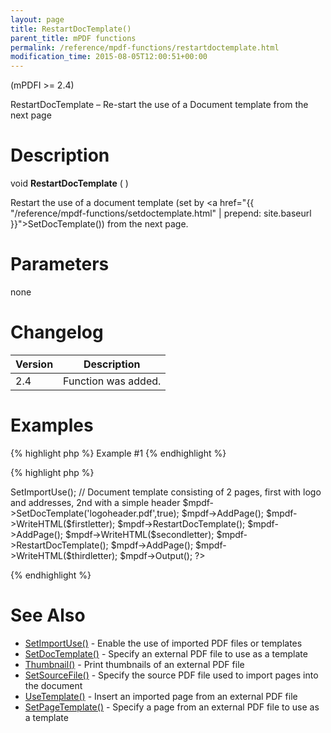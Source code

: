 ```yaml
---
layout: page
title: RestartDocTemplate()
parent_title: mPDF functions
permalink: /reference/mpdf-functions/restartdoctemplate.html
modification_time: 2015-08-05T12:00:51+00:00
---
```


(mPDFI &gt;= 2.4)

RestartDocTemplate – Re-start the use of a Document template from the next page

# Description

void **RestartDocTemplate** ( )

Restart the use of a document template (set by <a href="{{ "/reference/mpdf-functions/setdoctemplate.html" | prepend: site.baseurl }}">SetDocTemplate()</a>) from the next page.

# Parameters

<span class="parameter">none</span>

# Changelog

<table class="table"> <thead>
<tr> <th>Version</th><th>Description</th> </tr>
</thead> <tbody>
<tr>
<td>2.4</td>
<td>Function was added.</td>
</tr>
</tbody> </table>

# Examples

{% highlight php %}
Example #1
{% endhighlight %}

{% highlight php %}
<?php

include("// Require composer autoload
require_once __DIR__ . '/vendor/autoload.php';");

$mpdf = new mPDF();

$mpdf->SetImportUse();

// Document template consisting of 2 pages, first with logo and addresses, 2nd with a simple header

$mpdf->SetDocTemplate('logoheader.pdf',true);

$mpdf->AddPage();

$mpdf->WriteHTML($firstletter);

$mpdf->RestartDocTemplate();

$mpdf->AddPage();

$mpdf->WriteHTML($secondletter);

$mpdf->RestartDocTemplate();

$mpdf->AddPage();

$mpdf->WriteHTML($thirdletter);

$mpdf->Output();

?>
{% endhighlight %}

# See Also

<ul>
<li><a href="{{ "/reference/mpdf-functions/setimportuse.html" | prepend: site.baseurl }}">SetImportUse()</a> - Enable the use of imported PDF files or templates</li>
<li><a href="{{ "/reference/mpdf-functions/setdoctemplate.html" | prepend: site.baseurl }}">SetDocTemplate()</a> - Specify an external PDF file to use as a template</li>
<li><a href="{{ "/reference/mpdf-functions/thumbnail.html" | prepend: site.baseurl }}">Thumbnail()</a> - Print thumbnails of an external PDF file

</li>
<li><a href="{{ "/reference/mpdf-functions/setsourcefile.html" | prepend: site.baseurl }}">SetSourceFile()</a> - Specify the source PDF file used to import pages into the document

</li>
<li><a href="{{ "/reference/mpdf-functions/usetemplate.html" | prepend: site.baseurl }}">UseTemplate()</a> - Insert an imported page from an external PDF file</li>
<li><a href="{{ "/reference/mpdf-functions/setpagetemplate.html" | prepend: site.baseurl }}">SetPageTemplate()</a> - Specify a page from an external PDF file to use as a template

</li>
</ul>

